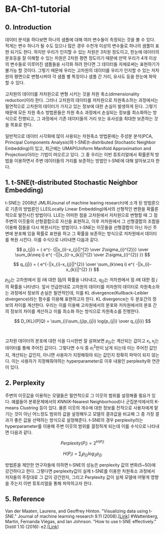 # BA-Ch1-tutorial

## 0. Introduction
데이터 분석을 하다보면 하나의 샘플에 대해 여러 변수들이 측정되는 것을 볼 수 있다. 적게는 변수 하나가 될 수도 있으나 많은 경우 수천개 이상의 변수들로 하나의 샘플이 표현 되기도 한다. 하지만 우리가 인지할 수 있는 차원은 3차원 정도이고, 한눈에 데이터의 분포등을 잘 이해할 수 있는 차원은 2차원 평면 정도이기 때문에 만약 우리가 4개 이상의 변수들로 이루어진 샘플들을 시각화 하려 한다면 그 데이터들 자체로써는 표현하기가 불가능 할 것이다. 그렇기 때문에 우리는 고차원의 데이터를 우리가 인지할 수 있는 저차원의 평면으로 변형시켜야 각 샘플 별 특징이나 샘플 간 거리, 유사도 등을 한눈에 파악 할 수 있다.
<br/><br/>
고차원의 데이터를 저차원으로 변형 시키는 것을 차원 축소(dimensionality reduction)이라 한다. 그러나 고차원의 데이터를 저차원으로 차원축소하는 과정에서는 필연적으로 고차원의 데이터가 가지고 있는 정보에 대한 손실이 발생하게 된다. 그렇기 때문에 모든 차원 축소 방법론들은 차원 축소 과정에서 손실되는 정보를 최소화하는 방식으로 진행되고, 그 과정에서 기존 데이터들의 거리 또는 유사성을 최대한 보존하는 것을 목표로 한다.
<br/><br/>
일반적으로 데이터 시각화에 많이 사용되는 차원축소 방법론에는 주성분 분석(PCA, Principal Components Analysis)와 t-SNE(t-distributed Stochastic Neighbor Embedding)이 있고, 최근에는 UMAP(Uniform Manifold Approximation and Projection)이라는 기법이 떠오르고 있다. 그 중 우리는 이번 튜토리얼에서 확률론적 방법을 이용하면서 주변 데이터들의 거리를 보존하는 방법인 t-SNE에 대해 알아보고자 한다.

## 1. t-SNE(t-distributed Stochastic Neighbor Embedding)
t-SNE는 2008년 JMLR(Jounal of machine learing research)에 소개 된 방법론으로 기존의 방법론인 LLE(Locally Linear Embedding)에서의 선형적인 변환을 확률론적으로 발전시킨 방법이다. LLE는 어떠한 점을 고차원에서 저차원으로 변형할 때 그 점 주변의 이웃들의 선형결합으로 자신을 표현하고, 이후 저차원에서 그 선형결합의 조합을 이용해 점들을 다시 복원시키는 방법이다. t-SNE는 이웃들을 선형결합이 아닌 자신 주변에 분포해 있을 확률로 표현을 하고 그 확률을 보존하는 방식으로 저차원에서 데이터를 복원 시킨다. 이를 수식으로 나타내면 다음과 같다.

$$
p_{j|i} = { e^{-  {||x_{i}-x_{j}||^{2} \over 2\sigma_{i}^{2}}} \over \sum_{k\neq i} e^{ -{||x_{i}-x_{k}||^{2} \over 2\sigma_{i}^{2}} }}
$$

$$
q_{j|i} = { e^{-||x_{i}-x_{j}||^{2}} \over \sum_{k\neq i} e^{ -||x_{i}-x_{k}||^{2} }}
$$

$p_{j|i}$는 고차원에서 점 $i$에 대한 점$j$의 확률을 나타내고, $q_{j|i}$는 저차원에서 점 $i$에 대한 점 $j$의 확률을 나타낸다. 앞서 언급한대로 고차원의 데이터를 저차원의 데이터로 차원축소하는 과정에서 정보의 손실은 필연적인데, 이를 KL divergence(Kullback-Leibler divergence)라는 함수를 이용해 표현하고자 한다. KL divergence는 두 분포간의 정보의 차이를 계산한다. 우리는 이를 이용해 고차원에서의 분포와 저차원에서의 분포 간의 정보의 차이를 계산하고 이를 최소화 하는 방식으로 차원축소를 진행한다.

$$
D_{KL}(P|Q) = \sum_{i}\sum_{j}p_{j|i} log{p_{j|i} \over q_{j|i}}
$$

<br/>

고차원 데이터의 분포에 대한 식을 다시한번 잘 살펴보면 $p_{j|i}$는 계산되는 값이고 $x_{i},x_{j}$는 데이터를 통해 주어진 값이다. 그렇다면 수식 중 $\sigma_{i}^{2}$만이 남게 되는데 이는 주어진 값인지, 계산되는 값인지, 아니면 사용자가 지정해줘야 되는 값인지 정확히 파악이 되지 않는다. 이는 사용자가 지정해줘야하는 hyperparameter로 이후 내용인 perplexity와 연관이 있다.

## 2. Perplexity

주변의 이웃값을 이용하는 모델들은 필연적으로 그 이웃의 범위를 설정해줄 필요가 있다. 예를들어 분류문제에서의 KNN(K-Nearest Neighborhood)나 군집분석에서의 K-means Clustring 등이 있다. 물론 이웃의 개수에 대한 정보를 전적으로 사용자에게 맡기는 것이 아닌 어느정도 범위의 값을 설정해두고 모델의 결과값을 비교해 그 중 가장 결과가 좋은 값을 선택하는 방식으로 설정해준다. t-SNE의 경우 perplexity라는 hyperparameter를 이용해 주변 이웃의 범위를 결정하게 되는데 이를 수식으로 나타내면 다음과 같다.

$$
Perplexity(P_{i}) = 2^{H(P_{i})}
$$

$$
H(P_{i}) = \sum_{j} p_{j|i}log_{2}p_{j|i}
$$

방법론을 제안한 연구자들에 의하면 t-SNE의 성능은 perplexity 값의 변화(5~50)에 강건하다고 한다. 그렇다면 perplexity값이 실제 t-SNE를 이용한 차원축소 과정에서 저자들의 주장대로 그 값이 강건한지, 그리고 Perplexity 값이 실제 모델에 어떻게 영향을 주는지 이번 튜토리얼을 통해 파악하고자 한다.


## 5. Reference

Van der Maaten, Laurens, and Geoffrey Hinton. "Visualizing data using t-SNE." Journal of machine learning research 9.11 (2008).[[Link]](https://www.jmlr.org/papers/volume9/vandermaaten08a/vandermaaten08a.pdf?fbcl)
#Wattenberg, Martin, Fernanda Viégas, and Ian Johnson. "How to use t-SNE effectively." Distill 1.10 (2016): e2.[[Link]](https://distill.pub/2016/misread-tsne/?_ga=2.135835192.888864733.1531353600-1779571267.1531353600)
